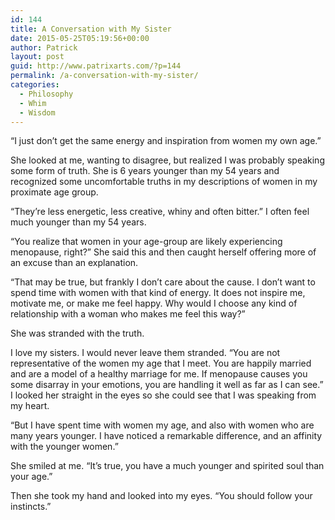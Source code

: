 ```yaml
---
id: 144
title: A Conversation with My Sister
date: 2015-05-25T05:19:56+00:00
author: Patrick
layout: post
guid: http://www.patrixarts.com/?p=144
permalink: /a-conversation-with-my-sister/
categories:
  - Philosophy
  - Whim
  - Wisdom
---
```

&#8220;I just don&#8217;t get the same energy and inspiration from women my own age.&#8221;

She looked at me, wanting to disagree, but realized I was probably speaking some form of truth. She is 6 years younger than my 54 years and recognized some uncomfortable truths in my descriptions of women in my proximate age group.

&#8220;They&#8217;re less energetic, less creative, whiny and often bitter.&#8221; I often feel much younger than my 54 years.

&#8220;You realize that women in your age-group are likely experiencing menopause, right?&#8221; She said this and then caught herself offering more of an excuse than an explanation.

&#8220;That may be true, but frankly I don&#8217;t care about the cause. I don&#8217;t want to spend time with women with that kind of energy. It does not inspire me, motivate me, or make me feel happy. Why would I choose any kind of relationship with a woman who makes me feel this way?&#8221;

She was stranded with the truth.

I love my sisters. I would never leave them stranded. &#8220;You are not representative of the women my age that I meet. You are happily married and are a model of a healthy marriage for me. If menopause causes you some disarray in your emotions, you are handling it well as far as I can see.&#8221; I looked her straight in the eyes so she could see that I was speaking from my heart.

&#8220;But I have spent time with women my age, and also with women who are many years younger. I have noticed a remarkable difference, and an affinity with the younger women.&#8221;

She smiled at me. &#8220;It&#8217;s true, you have a much younger and spirited soul than your age.&#8221;

Then she took my hand and looked into my eyes. &#8220;You should follow your instincts.&#8221;